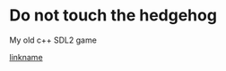 # Do not touch the hedgehog
My old c++ SDL2 game

[linkname](https://www.youtube.com/watch?v=maAwaOp8A-US)
